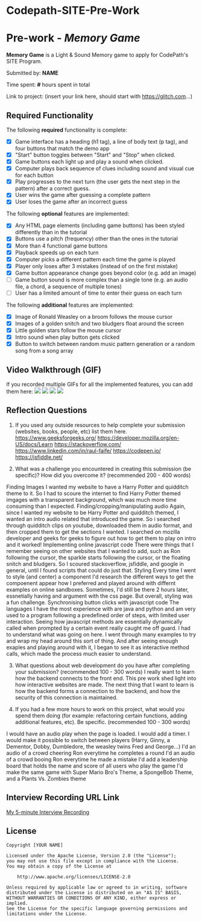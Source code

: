 # Codepath-SITE-Pre-Work

# Pre-work - *Memory Game*

**Memory Game** is a Light & Sound Memory game to apply for CodePath's SITE Program. 

Submitted by: **NAME**

Time spent: **#** hours spent in total

Link to project: (insert your link here, should start with https://glitch.com...)

## Required Functionality

The following **required** functionality is complete:

* [x] Game interface has a heading (h1 tag), a line of body text (p tag), and four buttons that match the demo app
* [x] "Start" button toggles between "Start" and "Stop" when clicked. 
* [x] Game buttons each light up and play a sound when clicked. 
* [x] Computer plays back sequence of clues including sound and visual cue for each button
* [x] Play progresses to the next turn (the user gets the next step in the pattern) after a correct guess. 
* [x] User wins the game after guessing a complete pattern
* [x] User loses the game after an incorrect guess

The following **optional** features are implemented:

* [x] Any HTML page elements (including game buttons) has been styled differently than in the tutorial
* [x] Buttons use a pitch (frequency) other than the ones in the tutorial
* [x] More than 4 functional game buttons
* [x] Playback speeds up on each turn
* [x] Computer picks a different pattern each time the game is played
* [x] Player only loses after 3 mistakes (instead of on the first mistake)
* [x] Game button appearance change goes beyond color (e.g. add an image)
* [ ] Game button sound is more complex than a single tone (e.g. an audio file, a chord, a sequence of multiple tones)
* [ ] User has a limited amount of time to enter their guess on each turn

The following **additional** features are implemented:

- [x] Image of Ronald Weasley on a broom follows the mouse cursor
- [x] Images of a golden snitch and two bludgers float around the screen
- [x] Little golden stars follow the mouse cursor
- [x] Intro sound when play button gets clicked
- [x] Button to switch between random music pattern generation or a random song from a song array

## Video Walkthrough (GIF)

If you recorded multiple GIFs for all the implemented features, you can add them here:
![](gif1-link-here)
![](gif2-link-here)
![](gif3-link-here)
![](gif4-link-here)

## Reflection Questions
1. If you used any outside resources to help complete your submission (websites, books, people, etc) list them here. 
https://www.geeksforgeeks.org/
https://developer.mozilla.org/en-US/docs/Learn
https://stackoverflow.com/
https://www.linkedin.com/in/raul-faife/
https://codepen.io/
https://jsfiddle.net/

2. What was a challenge you encountered in creating this submission (be specific)? How did you overcome it? (recommended 200 - 400 words) 

Finding Images
  I wanted my website to have a Harry Potter and quidditch theme to it. So I had to scoure the internet to 
  find Harry Potter themed imgages with a transparent background, which was much more time consuming 
  than I expected. 
Finding/cropping/manipulating audio
  Again, since I wanted my website to be Harry Potter and quidditch themed, I wanted an intro audio related that
  introduced the game. So i searched through quidditch clips on youtube, downloaded them in audio format, and 
  then cropped them to get the sections I wanted. 
  I searched on mozilla developer and geeks for geeks to figure out how to get them to play on intro and it worked!
Implementing online javascript code 
  There were things that I remember seeing on other websites that I wanted to add, such as Ron following the cursor, the 
  sparkle starts following the cursor, or the floating snitch and bludgers. So I scoured stackoverflow, jsfiddle, and google 
  in general, until I found scripts that could do just that. 
Styling 
  Every time I went to style (and center) a component I'd research the different 
  ways to get the compoenent appear how I preferred and played around with differnt examples on online sandboxes. 
  Sometimes, I'd still be there 2 hours later, essnetially having and argument with the css page. 
  But overall, styling was a fun challenge. 
Synchronising button clicks with javascript code
  The languages I have the most experience with are java and python and am very used to a program following a 
  predefined order of steps, with limited user interaction. 
  Seeing how javascript methods are essentially dynamically called when prompted by a certain event really caught me off guard.
  I had to understand what was going on here. I went through many examples to try and wrap my head around this sort of thing. 
  And after seeing enough exaples and playing around with it, I began to see it as interactive method calls, 
  which made the process much easier to understand. 

3. What questions about web development do you have after completing your submission? (recommended 100 - 300 words) 
I really want to learn how the backend connects to the front end. This pre work shed light into how interactive websites are made. 
The next thing that I want to learn is how the backend forms a connection to the backend, and how the security of this 
connection is maintained. 

4. If you had a few more hours to work on this project, what would you spend them doing (for example: refactoring certain functions, adding additional features, etc). Be specific. (recommended 100 - 300 words) 

I would have an audio play when the page is loaded. 
I would add a timer. 
I would make it possible to switch between players (Harry, Ginny, a Dementor, Dobby, Dumbledore, the weasley twins Fred and George...)
I'd an audio of a crowd cheering Ron everytime he completes a round
I'd an audio of a crowd booing Ron everytime he made a mistake
I'd add a leadership board that holds the name and score of all users who play the game
I'd make the same game with Super Mario Bro's Theme, a SpongeBob Theme, and a Plants Vs. Zombies theme


## Interview Recording URL Link

[My 5-minute Interview Recording](your-link-here)


## License

    Copyright [YOUR NAME]

    Licensed under the Apache License, Version 2.0 (the "License");
    you may not use this file except in compliance with the License.
    You may obtain a copy of the License at

        http://www.apache.org/licenses/LICENSE-2.0

    Unless required by applicable law or agreed to in writing, software
    distributed under the License is distributed on an "AS IS" BASIS,
    WITHOUT WARRANTIES OR CONDITIONS OF ANY KIND, either express or implied.
    See the License for the specific language governing permissions and
    limitations under the License.
